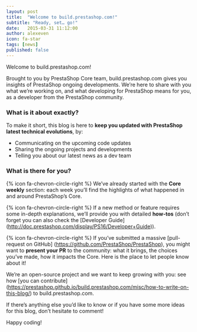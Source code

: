 ```yaml
---
layout: post
title:  "Welcome to build.prestashop.com!"
subtitle: "Ready, set… go!"
date:   2015-03-31 11:12:00
author: alexeven
icon: fa-star
tags: [news]
published: false
---
```


Welcome to build.prestashop.com!

Brought to you by PrestaShop Core team, build.prestashop.com gives you insights of PrestaShop ongoing developments. 
We’re here to share with you what we’re working on, and what developing for PrestaShop means for you, as a developer from the PrestaShop community.

### What is it about exactly?

To make it short, this blog is here to **keep you updated with PrestaShop latest technical evolutions**, by:

* Communicating on the upcoming code updates
* Sharing the ongoing projects and developments
* Telling you about our latest news as a dev team

### What is there for you?

{% icon fa-chevron-circle-right %} We’ve already started with the **Core weekly** section: each week you’ll find the highlights of what happened in and around PrestaShop’s Core.

{% icon fa-chevron-circle-right %}  If a new method or feature requires some in-depth explanations, we’ll provide you with detailed **how-tos** (don’t forget you can also check the [Developer Guide] (http://doc.prestashop.com/display/PS16/Developer+Guide)).

{% icon fa-chevron-circle-right %}  If you’ve submitted a massive [pull-request on GitHub] (https://github.com/PrestaShop/PrestaShop), you might want to **present your PR** to the community: what it brings, the choices you’ve made, how it impacts the Core. Here is the place to let people know about it! 

We’re an open-source project and we want to keep growing with you: see how [you can contribute] (https://prestashop.github.io/build.prestashop.com/misc/how-to-write-on-this-blog/) to build.prestashop.com.

If there’s anything else you’d like to know or if you have some more ideas for this blog, don’t hesitate to comment!

Happy coding!
